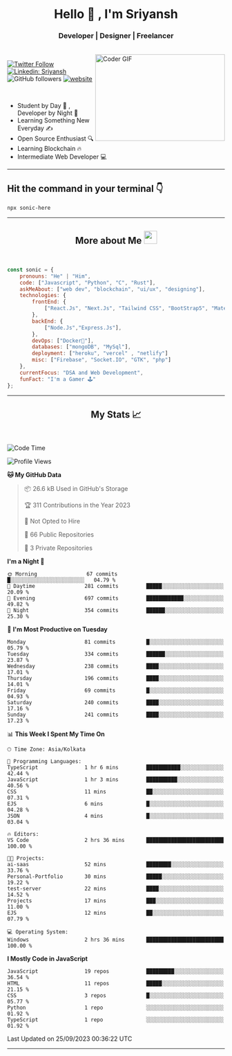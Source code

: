 
<h1 align="center">Hello  👋 , I'm Sriyansh</h1>
<h3 align="center">Developer | Designer | Freelancer </h3>
<br>
<img alt="Coder GIF" align="right" height=200 width=300 src="https://miro.medium.com/max/1360/0*7Q3yvSIv_t0ioJ-Z.gif" />

[![Twitter Follow](https://img.shields.io/twitter/follow/ShivamSriyansh?label=Follow)](https://twitter.com/intent/follow?screen_name=ShivamSriyansh)
[![Linkedin: Sriyansh](https://img.shields.io/badge/-Sriyansh-blue?style=flat-square&logo=Linkedin&logoColor=white&link=https://www.linkedin.com/in/sriyansh-shivam/)](https://www.linkedin.com/in/sriyansh-shivam/)
![GitHub followers](https://img.shields.io/github/followers/SoNiC-HeRE?label=Follow&style=social)
[![website](https://img.shields.io/badge/Website-46a2f1.svg?&style=flat-square&logo=Google-Chrome&logoColor=white&link=https://ss-portfolio.vercel.app/)](https://ss-portfolio.vercel.app/)

<br/>

- Student by Day 🌅 , Developer by Night 🌃
- Learning Something New Everyday ✍️
- Open Source Enthusiast 🔍
- Learning Blockchain 🔥
- Intermediate Web Developer 💻



<hr/>

## Hit the command in your terminal 👇
```bash
npx sonic-here
```

<hr/>
<h2 align="center">More about Me <img src="https://emojis.slackmojis.com/emojis/images/1531849430/4246/blob-sunglasses.gif?1531849430" width="30"/> </h3>
<br>

```javascript
const sonic = {
    pronouns: "He" | "Him",
    code: ["Javascript", "Python", "C", "Rust"],
    askMeAbout: ["web dev", "blockchain", "ui/ux", "designing"],
    technologies: {
        frontEnd: {
            ["React.Js", "Next.Js", "Tailwind CSS", "BootStrap5", "MaterialUI"]
        },
        backEnd: {
            ["Node.Js","Express.Js"],
        },
        devOps: ["Docker🐳"],
        databases: ["mongoDB", "MySql"],
        deployment: ["heroku", "vercel" , "netlify"]
        misc: ["Firebase", "Socket.IO", "GTK", "php"]
    },
    currentFocus: "DSA and Web Development",
    funFact: "I'm a Gamer 🕹️"
};
```
<hr/>

<h2 align="center"> My Stats 📈 </h2>
<br />

<!--START_SECTION:waka-->
![Code Time](http://img.shields.io/badge/Code%20Time-36%20hrs%2015%20mins-blue)

![Profile Views](http://img.shields.io/badge/Profile%20Views-41-blue)

**🐱 My GitHub Data** 

> 📦 26.6 kB Used in GitHub's Storage 
 > 
> 🏆 311 Contributions in the Year 2023
 > 
> 🚫 Not Opted to Hire
 > 
> 📜 66 Public Repositories 
 > 
> 🔑 3 Private Repositories 
 > 
**I'm a Night 🦉** 

```text
🌞 Morning                67 commits          █░░░░░░░░░░░░░░░░░░░░░░░░   04.79 % 
🌆 Daytime                281 commits         █████░░░░░░░░░░░░░░░░░░░░   20.09 % 
🌃 Evening                697 commits         ████████████░░░░░░░░░░░░░   49.82 % 
🌙 Night                  354 commits         ██████░░░░░░░░░░░░░░░░░░░   25.30 % 
```
📅 **I'm Most Productive on Tuesday** 

```text
Monday                   81 commits          █░░░░░░░░░░░░░░░░░░░░░░░░   05.79 % 
Tuesday                  334 commits         ██████░░░░░░░░░░░░░░░░░░░   23.87 % 
Wednesday                238 commits         ████░░░░░░░░░░░░░░░░░░░░░   17.01 % 
Thursday                 196 commits         ████░░░░░░░░░░░░░░░░░░░░░   14.01 % 
Friday                   69 commits          █░░░░░░░░░░░░░░░░░░░░░░░░   04.93 % 
Saturday                 240 commits         ████░░░░░░░░░░░░░░░░░░░░░   17.16 % 
Sunday                   241 commits         ████░░░░░░░░░░░░░░░░░░░░░   17.23 % 
```


📊 **This Week I Spent My Time On** 

```text
🕑︎ Time Zone: Asia/Kolkata

💬 Programming Languages: 
TypeScript               1 hr 6 mins         ███████████░░░░░░░░░░░░░░   42.44 % 
JavaScript               1 hr 3 mins         ██████████░░░░░░░░░░░░░░░   40.56 % 
CSS                      11 mins             ██░░░░░░░░░░░░░░░░░░░░░░░   07.31 % 
EJS                      6 mins              █░░░░░░░░░░░░░░░░░░░░░░░░   04.28 % 
JSON                     4 mins              █░░░░░░░░░░░░░░░░░░░░░░░░   03.04 % 

🔥 Editors: 
VS Code                  2 hrs 36 mins       █████████████████████████   100.00 % 

🐱‍💻 Projects: 
ai-saas                  52 mins             ████████░░░░░░░░░░░░░░░░░   33.76 % 
Personal-Portfolio       30 mins             █████░░░░░░░░░░░░░░░░░░░░   19.22 % 
test-server              22 mins             ████░░░░░░░░░░░░░░░░░░░░░   14.52 % 
Projects                 17 mins             ███░░░░░░░░░░░░░░░░░░░░░░   11.00 % 
EJS                      12 mins             ██░░░░░░░░░░░░░░░░░░░░░░░   07.79 % 

💻 Operating System: 
Windows                  2 hrs 36 mins       █████████████████████████   100.00 % 
```

**I Mostly Code in JavaScript** 

```text
JavaScript               19 repos            █████████░░░░░░░░░░░░░░░░   36.54 % 
HTML                     11 repos            █████░░░░░░░░░░░░░░░░░░░░   21.15 % 
CSS                      3 repos             █░░░░░░░░░░░░░░░░░░░░░░░░   05.77 % 
Python                   1 repo              ░░░░░░░░░░░░░░░░░░░░░░░░░   01.92 % 
TypeScript               1 repo              ░░░░░░░░░░░░░░░░░░░░░░░░░   01.92 % 
```




 Last Updated on 25/09/2023 00:36:22 UTC
<!--END_SECTION:waka-->
<hr />
